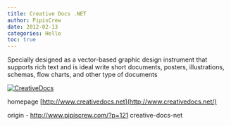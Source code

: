 ```yaml
---
title: Creative Docs .NET
author: PipisCrew
date: 2012-02-13
categories: Hello
toc: true
---
```


Specially designed as a vector-based graphic design instrument that supports rich text and is ideal write short documents, posters, illustrations, schemas, flow charts, and other type of documents

[![](https://www.pipiscrew.com/wp-content/uploads/2011/12/CreativeDocs.png "CreativeDocs")](https://www.pipiscrew.com/wp-content/uploads/2011/12/CreativeDocs.png)

homepage [http://www.creativedocs.net](http://www.creativedocs.net/)

origin - http://www.pipiscrew.com/?p=121 creative-docs-net